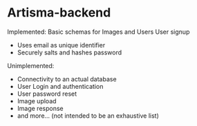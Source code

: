 # Artisma-backend

Implemented:
Basic schemas for Images and Users
User signup
* Uses email as unique identifier
* Securely salts and hashes password

Unimplemented:
* Connectivity to an actual database
* User Login and authentication
* User password reset
* Image upload
* Image response
* and more... (not intended to be an exhaustive list)